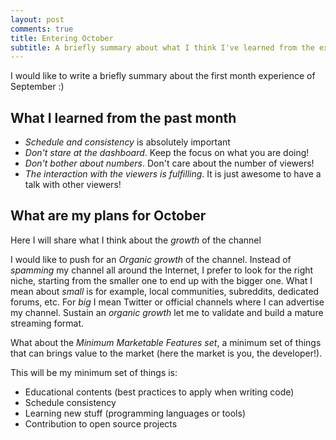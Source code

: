 ```yaml
---
layout: post
comments: true
title: Entering October
subtitle: A briefly summary about what I think I've learned from the experience of September
---
```


I would like to write a briefly summary about the first month experience of September :)

## What I learned from the past month

- _Schedule and consistency_ is absolutely important
- _Don't stare at the dashboard_. Keep the focus on what you are doing!
- _Don't bother about numbers_. Don't care about the number of viewers!
- _The interaction with the viewers is fulfilling_. It is just awesome to have a talk with other viewers!

## What are my plans for October

Here I will share what I think about the _growth_ of the channel

I would like to push for an _Organic growth_ of the channel. Instead of _spamming_ my channel all around the Internet, I prefer to look for the right niche, starting from the smaller one to end up with the bigger one. What I mean about _small_ is for example, local communities, subreddits, dedicated forums, etc. For _big_ I mean Twitter or official channels where I can advertise my channel. Sustain an _organic growth_ let me to validate and build a mature streaming format.

What about the _Minimum Marketable Features set_, a minimum set of things that can brings value to the market (here the market is you, the developer!).

This will be my minimum set of things is:

- Educational contents (best practices to apply when writing code)
- Schedule consistency
- Learning new stuff (programming languages or tools)
- Contribution to open source projects
